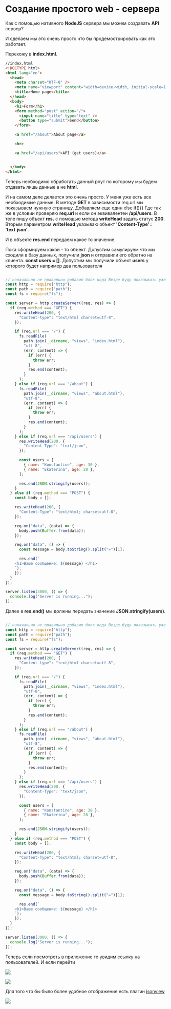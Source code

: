 # Создание простого web - сервера

Как с помощью нативного **NodeJS** сервера мы можем создавать **API** сервер?

И сделаем мы это очень просто что бы продемострировать как это работает.

Перехожу в **index.html**.

```html
//index.html
<!DOCTYPE html>
<html lang="en">
  <head>
    <meta charset="UTF-8" />
    <meta name="viewport" content="width=device-width, initial-scale=1.0" />
    <title>Home page</title>
  </head>
  <body>
    <h1>Form</h1>
    <form method="post" action="/">
      <input name="title" type="text" />
      <button type="submit">Send</button>
    </form>

    <a href="/about">About page</a>

    <hr>

    <a href="/api/users">API (get users)</a>


  </body>
</html>
```

Теперь необходимо обработать данный роут по которому мы будем отдавать лишь данные а не **html**.

И на самом деле делается это очень просто. У меня уже есть все необходимые данные. В методе **GET** в зависимости req.url мы показываем нужную страницу. 
Добавляем еще один else if(){} Где так же в условии проверяю **req.url** и если он эквивалентен **/api/users**. В теле пишу объект **res.** c помощью метода **writeHead** задать статус **200**. Вторым параметром **writeHead** указываю объект **'Content-Type' : 'text.json'**.

И в объекте **res.end** передаем какое то значение.

Пока сформируем какой - то объект. Допустим сэмулируем что мы сходили в базу данных, получили **json** и отправили его обратно на клиента. **const users = []**. Допустим мы получили объект **users** у которого будет например два пользователя

```js

// изначально не правильно добавил блок кода Везде буду показывать уже рабочий код напрягись и разберись
const http = require("http");
const path = require("path");
const fs = require("fs");

const server = http.createServer((req, res) => {
  if (req.method === "GET") {
    res.writeHead(200, {
      "Content-type": "text/html charset=utf-8",
    });

    if (req.url === "/") {
      fs.readFile(
        path.join(__dirname, "views", "index.html"),
        "utf-8",
        (err, content) => {
          if (err) {
            throw err;
          }
          res.end(content);
        }
      );
    } else if (req.url === "/about") {
      fs.readFile(
        path.join(__dirname, "views", "about.html"),
        "utf-8",
        (err, content) => {
          if (err) {
            throw err;
          }
          res.end(content);
        }
      );
    } else if (req.url === "/api/users") {
      res.writeHead(200, {
        "Content-Type": "text/json",
      });

      const users = [
        { name: "Konstantine", age: 30 },
        { name: "Ekaterina", age: 28 },
      ];

      res.end(JSON.stringify(users));
    }
  } else if (req.method === "POST") {
    const body = [];

    res.writeHead(200, {
      "Content-Type": "text/html; charset=utf-8",
    });

    req.on("data", (data) => {
      body.push(Buffer.from(data));
    });

    req.on("data", () => {
      const message = body.toString().split("=")[1];

      res.end(`
    <h1>Ваше сообщение: ${message} </h1>
    `);
    });
  }
});

server.listen(3000, () => {
  console.log("Server is running...");
});

```

Далее в **res.end()** мы должны передать значение **JSON.stringify(users)**.

```js

// изначально не правильно добавил блок кода Везде буду показывать уже рабочий код напрягись и разберись
const http = require("http");
const path = require("path");
const fs = require("fs");

const server = http.createServer((req, res) => {
  if (req.method === "GET") {
    res.writeHead(200, {
      "Content-type": "text/html charset=utf-8",
    });

    if (req.url === "/") {
      fs.readFile(
        path.join(__dirname, "views", "index.html"),
        "utf-8",
        (err, content) => {
          if (err) {
            throw err;
          }
          res.end(content);
        }
      );
    } else if (req.url === "/about") {
      fs.readFile(
        path.join(__dirname, "views", "about.html"),
        "utf-8",
        (err, content) => {
          if (err) {
            throw err;
          }
          res.end(content);
        }
      );
    } else if (req.url === "/api/users") {
      res.writeHead(200, {
        "Content-Type": "text/json",
      });

      const users = [
        { name: "Konstantine", age: 30 },
        { name: "Ekaterina", age: 28 },
      ];

      res.end(JSON.stringify(users));
    }
  } else if (req.method === "POST") {
    const body = [];

    res.writeHead(200, {
      "Content-Type": "text/html; charset=utf-8",
    });

    req.on("data", (data) => {
      body.push(Buffer.from(data));
    });

    req.on("data", () => {
      const message = body.toString().split("=")[1];

      res.end(`
    <h1>Ваше сообщение: ${message} </h1>
    `);
    });
  }
});

server.listen(3000, () => {
  console.log("Server is running...");
});


```

Теперь если посмотреть в приложение то увидим ссылку на пользователей. И если перейти

![](img/054.jpg)

![](img/055.jpg)

Для того что бы было более удобное отображение есть плагин [jsonview](https://chrome.google.com/webstore/detail/jsonview/chklaanhfefbnpoihckbnefhakgolnmc?hl=en)

![](img/056.jpg)